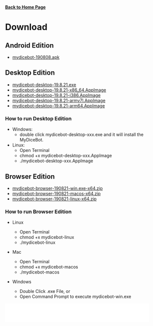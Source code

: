 __[Back to Home Page](/)__

# Download

## Android Edition
* [mydicebot-190808.apk](https://github.com/mydicebot/mydicebot.github.io/releases/download/v190808/mydicebot-190808.apk)

## Desktop Edition
* [mydicebot-desktop-19.8.21.exe](https://github.com/mydicebot/mydicebot.github.io/releases/download/v19.8.21/mydicebot-desktop-19.8.21.exe)
* [mydicebot-desktop-19.8.21-x86_64.AppImage](https://github.com/mydicebot/mydicebot.github.io/releases/download/v19.8.21/mydicebot-desktop-19.8.21-x86_64.AppImage)
* [mydicebot-desktop-19.8.21-i386.AppImage](https://github.com/mydicebot/mydicebot.github.io/releases/download/v19.8.21/mydicebot-desktop-19.8.21-i386.AppImage)
* [mydicebot-desktop-19.8.21-armv7l.AppImage](https://github.com/mydicebot/mydicebot.github.io/releases/download/v19.8.21/mydicebot-desktop-19.8.21-armv7l.AppImage)
* [mydicebot-desktop-19.8.21-arm64.AppImage](https://github.com/mydicebot/mydicebot.github.io/releases/download/v19.8.21/mydicebot-desktop-19.8.21-arm64.AppImage)

### How to run Desktop Edition
* Windows: 
  * double click mydicebot-desktop-xxx.exe and it will install the MyDiceBot.
* Linux: 
  * Open Terminal
  * chmod +x mydicebot-desktop-xxx.AppImage
  * ./mydicebot-desktop-xxx.AppImage

## Browser Edition
* [mydicebot-browser-190821-win.exe-x64.zip](https://github.com/mydicebot/mydicebot.github.io/releases/download/v19.8.21/mydicebot-browser-190821-win.exe-x64.zip)
* [mydicebot-browser-190821-macos-x64.zip](https://github.com/mydicebot/mydicebot.github.io/releases/download/v19.8.21/mydicebot-browser-190821-macos-x64.zip)
* [mydicebot-browser-190821-linux-x64.zip](https://github.com/mydicebot/mydicebot.github.io/releases/download/v19.8.21/mydicebot-browser-190821-linux-x64.zip)

### How to run Browser Edition
* Linux 
  * Open Terminal
  * chmod +x mydicebot-linux
  * ./mydicebot-linux

* Mac 
  * Open Terminal
  * chmod +x mydicebot-macos
  * ./mydicebot-macos

* Windows 
  * Double Click .exe File, or 
  * Open Command Prompt to execute mydicebot-win.exe


<iframe data-aa="1218247" src="//ad.a-ads.com/1218247?size=468x60" scrolling="no" style="width:468px; height:60px; border:0px; padding:0; overflow:hidden" allowtransparency="true"></iframe>

